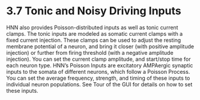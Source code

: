<!--
# Title: 3.7 Tonic and Noisy Driving Inputs
# Updated: 2024-01-16
#
# Contributors:
    # Dylan Daniels
-->

<!-- compare original: https://jonescompneurolab.github.io/hnn-under_the_hood/05_tonic-noisy-inputs/05_tonic-noisy-inputs -->

# 3.7 Tonic and Noisy Driving Inputs

HNN also provides Poisson-distributed inputs as well as tonic current clamps. The tonic inputs are modeled as somatic current clamps with a fixed current injection. These clamps can be used to adjust the resting membrane potential of a neuron, and bring it closer (with positive amplitude injection) or further from firing threshold (with a negative amplitude injection). You can set the current clamp amplitude, and start/stop time for each neuron type. HNN’s Poisson Inputs are excitatory AMPAergic synaptic inputs to the somata of different neurons, which follow a Poisson Process. You can set the average frequency, strength, and timing of these inputs to individual neuron populations. See Tour of the GUI for details on how to set these inputs.
